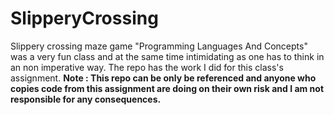 # SlipperyCrossing
Slippery crossing maze game 
"Programming Languages And Concepts" was a very fun class and at the same time intimidating as one has to think in an non imperative way. The repo has the work I did for this class's assignment.
**Note : This repo can be only be referenced and anyone who copies code from this assignment are doing on their own risk and I am not responsible for any consequences.**
